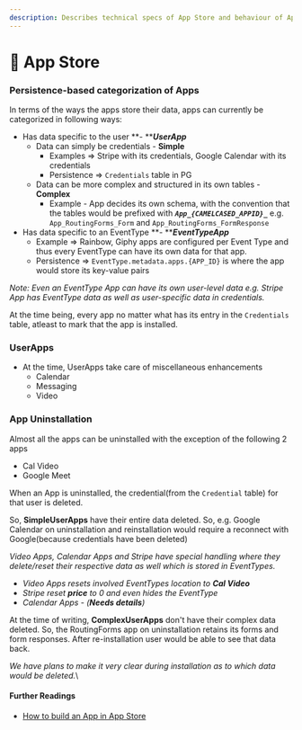 ```yaml
---
description: Describes technical specs of App Store and behaviour of Apps available in it.
---
```


# 🏪 App Store

### Persistence-based categorization of Apps

In terms of the ways the apps store their data, apps can currently be categorized in following ways:

* Has data specific to the user **- **_**UserApp**_
  * Data can simply be credentials - **Simple**
    * Examples => Stripe with its credentials, Google Calendar with its credentials
    * Persistence =>  `Credentials` table in PG
  * Data can be more complex and structured in its own tables - **Complex**
    * Example - App decides its own schema, with the convention that the tables would be prefixed with _**`App_{CAMELCASED_APPID}_`**_ e.g. `App_RoutingForms_Form` and `App_RoutingForms_FormResponse`
* Has data specific to an EventType **- **_**EventTypeApp**_
  * Example =>  Rainbow, Giphy apps are configured per Event Type and thus every EventType can have its own data for that app.
  * Persistence => `EventType.metadata.apps.{APP_ID}` is where the app would store its key-value pairs



_Note: Even an EventType App can have its own user-level data e.g. Stripe App has EventType data as well as user-specific data in credentials._&#x20;

At the time being, every app no matter what has its entry in the `Credentials` table, atleast to mark that the app is installed.



### UserApps

* At the time, UserApps take care of miscellaneous enhancements
  * Calendar
  * Messaging
  * Video

### App Uninstallation

Almost all the apps can be uninstalled with the exception of the following 2 apps

* Cal Video
* Google Meet

When an App is uninstalled, the credential(from the `Credential` table) for that user is deleted.&#x20;

So, **SimpleUserApps** have their entire data deleted. So, e.g. Google Calendar on uninstallation and reinstallation would require a reconnect with Google(because credentials have been deleted)

_Video Apps, Calendar Apps and Stripe have special handling where they delete/reset their respective data as well which is stored in EventTypes._

* _Video Apps resets involved EventTypes location to **Cal Video**_
* _Stripe reset **price** to 0 and even hides the EventType_
* _Calendar Apps - (**Needs details**)_&#x20;

At the time of writing, **ComplexUserApps** don't have their complex data deleted. So, the RoutingForms app on uninstallation retains its forms and form responses. After re-installation user would be able to see that data back.

_We have plans to make it very clear during installation as to which data would be deleted._\




#### Further Readings

* [How to build an App in App Store](https://app.gitbook.com/s/vnsvL4GbkACtu7LWnJSR/how-to-guides/how-to-build-an-app)
